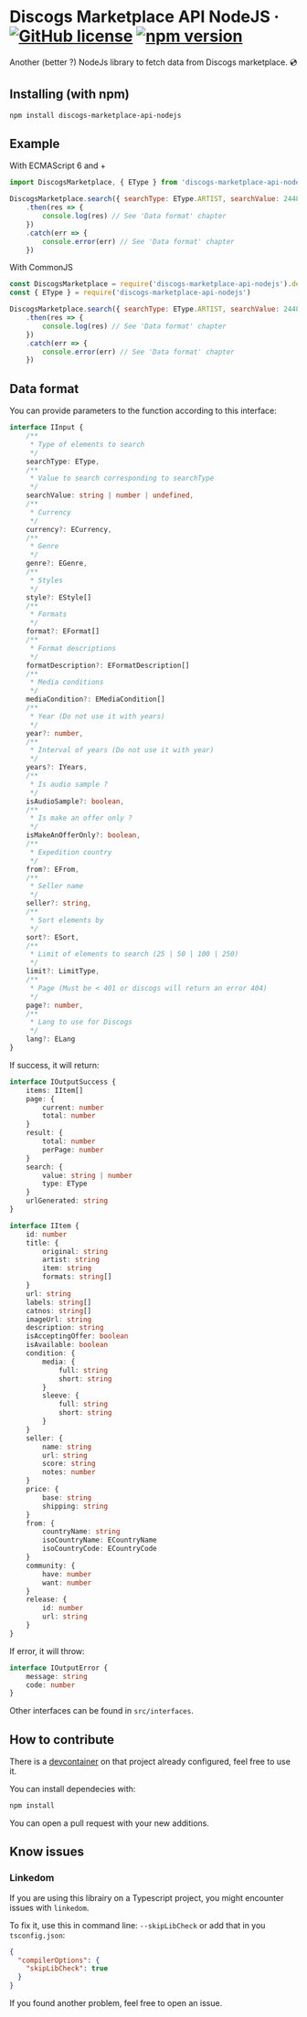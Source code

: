 # Discogs Marketplace API NodeJS &middot; [![GitHub license](https://img.shields.io/badge/license-MIT-blue.svg)](https://github.com/KirianCaumes/Discogs-Marketplace-API-NodeJS/blob/master/LICENSE) [![npm version](https://img.shields.io/npm/v/discogs-marketplace-api-nodejs.svg?style=flat)](https://www.npmjs.com/package/discogs-marketplace-api-nodejs)

Another (better ?) NodeJs library to fetch data from Discogs marketplace. 💿

## Installing (with npm)

```sh
npm install discogs-marketplace-api-nodejs
```

## Example

With ECMAScript 6 and +

```js
import DiscogsMarketplace, { EType } from 'discogs-marketplace-api-nodejs'

DiscogsMarketplace.search({ searchType: EType.ARTIST, searchValue: 244819 })
    .then(res => {
        console.log(res) // See 'Data format' chapter
    })
    .catch(err => {
        console.error(err) // See 'Data format' chapter
    })
```

With CommonJS

```js
const DiscogsMarketplace = require('discogs-marketplace-api-nodejs').default
const { EType } = require('discogs-marketplace-api-nodejs')

DiscogsMarketplace.search({ searchType: EType.ARTIST, searchValue: 244819 })
    .then(res => {
        console.log(res) // See 'Data format' chapter
    })
    .catch(err => {
        console.error(err) // See 'Data format' chapter
    })
```

## Data format

You can provide parameters to the function according to this interface:

```ts
interface IInput {
    /**
     * Type of elements to search
     */
    searchType: EType,
    /**
     * Value to search corresponding to searchType
     */
    searchValue: string | number | undefined,
    /**
     * Currency
     */
    currency?: ECurrency,
    /**
     * Genre
     */
    genre?: EGenre,
    /**
     * Styles
     */
    style?: EStyle[]
    /**
     * Formats
     */
    format?: EFormat[]
    /**
     * Format descriptions
     */
    formatDescription?: EFormatDescription[]
    /**
     * Media conditions
     */
    mediaCondition?: EMediaCondition[]
    /**
     * Year (Do not use it with years)
     */
    year?: number,
    /**
     * Interval of years (Do not use it with year)
     */
    years?: IYears,
    /**
     * Is audio sample ?
     */
    isAudioSample?: boolean,
    /**
     * Is make an offer only ?
     */
    isMakeAnOfferOnly?: boolean,
    /**
     * Expedition country
     */
    from?: EFrom,
    /**
     * Seller name
     */
    seller?: string,
    /**
     * Sort elements by
     */
    sort?: ESort,
    /**
     * Limit of elements to search (25 | 50 | 100 | 250)
     */
    limit?: LimitType,
    /**
     * Page (Must be < 401 or discogs will return an error 404)
     */
    page?: number,
    /**
     * Lang to use for Discogs
     */
    lang?: ELang
}
```

If success, it will return:

```ts
interface IOutputSuccess {
    items: IItem[]
    page: {
        current: number
        total: number
    }
    result: {
        total: number
        perPage: number
    }
    search: {
        value: string | number
        type: EType
    }
    urlGenerated: string
}

interface IItem {
    id: number
    title: {
        original: string
        artist: string
        item: string
        formats: string[]
    }
    url: string
    labels: string[]
    catnos: string[]
    imageUrl: string
    description: string
    isAcceptingOffer: boolean
    isAvailable: boolean
    condition: {
        media: {
            full: string
            short: string
        }
        sleeve: {
            full: string
            short: string
        }
    }
    seller: {
        name: string
        url: string
        score: string
        notes: number
    }
    price: {
        base: string
        shipping: string
    }
    from: {
        countryName: string
        isoCountryName: ECountryName
        isoCountryCode: ECountryCode
    }
    community: {
        have: number
        want: number
    }    
    release: {
        id: number
        url: string
    }
}
```

If error, it will throw:

```ts
interface IOutputError {
    message: string
    code: number
}
```

Other interfaces can be found in `src/interfaces`.

## How to contribute

There is a [devcontainer](https://code.visualstudio.com/docs/devcontainers/containers) on that project already configured, feel free to use it.

You can install dependecies with:

```sh
npm install
```

You can open a pull request with your new additions.

## Know issues

### Linkedom

If you are using this librairy on a Typescript project, you might encounter issues with `linkedom`.

To fix it, use this in command line: `--skipLibCheck` or add that in you `tsconfig.json`:

```json
{
  "compilerOptions": {
    "skipLibCheck": true
  }
}
```

If you found another problem, feel free to open an issue.

